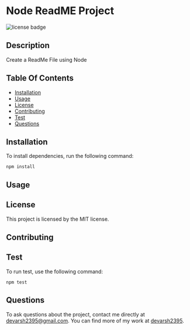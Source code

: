 # Node ReadME Project
![license badge](https://img.shields.io/badge/license-MIT-brightgreen)

## Description

Create a ReadMe File using Node

## Table Of Contents

* [Installation](#installation)
* [Usage](#usage)
* [License](#license)
* [Contributing](#contributing)
* [Test](#test)
* [Questions](#questions)

## Installation

To install dependencies, run the following command: 

```
npm install
```

## Usage



## License
    
This project is licensed by the MIT license.

## Contributing



## Test

To run test, use the following command:

```
npm test
```

## Questions

To ask questions about the project, contact me directly at devarsh2395@gmail.com. You can find more of my work at [devarsh2395](https://github.com/devarsh2395/).


